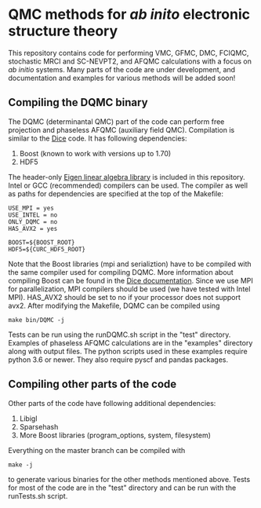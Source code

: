 # QMC methods for *ab inito* electronic structure theory

This repository contains code for performing VMC, GFMC, DMC, FCIQMC, stochastic MRCI and SC-NEVPT2, and AFQMC calculations with a focus on *ab initio* systems. Many parts of the code are under development, and documentation and examples for various methods will be added soon! 

## Compiling the DQMC binary 
The DQMC (determinantal QMC) part of the code can perform free projection and phaseless AFQMC (auxiliary field QMC). Compilation is similar to the [Dice](https://github.com/sanshar/Dice/) code. It has following dependencies:
 
1. Boost (known to work with versions up to 1.70)
2. HDF5

The header-only [Eigen linear algebra library](https://gitlab.com/libeigen/eigen) is included in this repository. Intel or GCC (recommended) compilers can be used. The compiler as well as paths for dependencies are specified at the top of the Makefile:
```
USE_MPI = yes
USE_INTEL = no
ONLY_DQMC = no
HAS_AVX2 = yes

BOOST=${BOOST_ROOT}
HDF5=${CURC_HDF5_ROOT}
```

Note that the Boost libraries (mpi and serializtion) have to be compiled with the same compiler used for compiling DQMC. More information about compiling Boost can be found in the [Dice documentation](https://sanshar.github.io/Dice/). Since we use MPI for parallelization, MPI compilers should be used (we have tested with Intel MPI). HAS_AVX2 should be set to no if your processor does not support avx2. After modifying the Makefile, DQMC can be compiled using
```
make bin/DQMC -j
```
Tests can be run using the runDQMC.sh script in the "test" directory. Examples of phaseless AFQMC calculations are in the "examples" directory along with output files. The python scripts used in these examples require python 3.6 or newer. They also require pyscf and pandas packages. 


## Compiling other parts of the code

Other parts of the code have following additional dependencies:

1. Libigl
2. Sparsehash
3. More Boost libraries (program_options, system, filesystem) 

Everything on the master branch can be compiled with
```
make -j
```
to generate various binaries for the other methods mentioned above. Tests for most of the code are in the "test" directory and can be run with the runTests.sh script.
